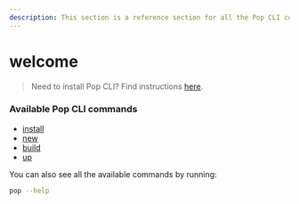 ```yaml
---
description: This section is a reference section for all the Pop CLI commands.
---
```


# welcome

> Need to install Pop CLI? Find instructions [here](../welcome/installing-pop-cli/).

### Available Pop CLI commands

* [install](install.md)
* [new](new.md)
* [build](build.md)
* [up](up.md)

You can also see all the available commands by running:

```bash
pop --help
```
